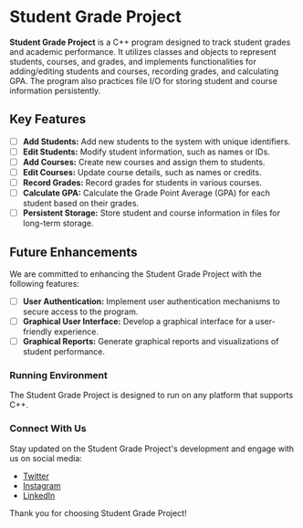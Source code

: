 # Student Grade Project

**Student Grade Project** is a C++ program designed to track student grades and academic performance. It utilizes classes and objects to represent students, courses, and grades, and implements functionalities for adding/editing students and courses, recording grades, and calculating GPA. The program also practices file I/O for storing student and course information persistently.

## Key Features

- [ ] **Add Students:** Add new students to the system with unique identifiers.
- [ ] **Edit Students:** Modify student information, such as names or IDs.
- [ ] **Add Courses:** Create new courses and assign them to students.
- [ ] **Edit Courses:** Update course details, such as names or credits.
- [ ] **Record Grades:** Record grades for students in various courses.
- [ ] **Calculate GPA:** Calculate the Grade Point Average (GPA) for each student based on their grades.
- [ ] **Persistent Storage:** Store student and course information in files for long-term storage.

## Future Enhancements

We are committed to enhancing the Student Grade Project with the following features:

- [ ] **User Authentication:** Implement user authentication mechanisms to secure access to the program.
- [ ] **Graphical User Interface:** Develop a graphical interface for a user-friendly experience.
- [ ] **Graphical Reports:** Generate graphical reports and visualizations of student performance.

### Running Environment

The Student Grade Project is designed to run on any platform that supports C++.

### Connect With Us

Stay updated on the Student Grade Project's development and engage with us on social media:

- [Twitter](https://twitter.com/mukulownsyou)
- [Instagram](https://instagram.com/mukulownsyou)
- [LinkedIn](https://www.linkedin.com/in/mukul1107/)

Thank you for choosing Student Grade Project!
